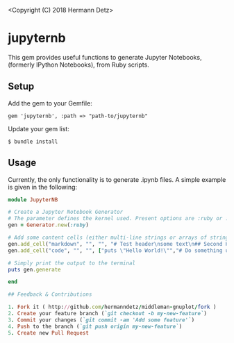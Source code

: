 <Copyright (C) 2018 Hermann Detz>

<This software may be modified and distributed under the terms>
<of the MIT license.  See the LICENSE file for details.>

# jupyternb

This gem provides useful functions to generate Jupyter Notebooks,
(formerly IPython Notebooks), from Ruby scripts.

## Setup

Add the gem to your Gemfile:

    gem 'jupyternb', :path => "path-to/jupyternb"

Update your gem list:

    $ bundle install

## Usage

Currently, the only functionality is to generate .ipynb files. 
A simple example is given in the following:

```ruby
module JupyterNB

# Create a Jupyter Notebook Generator
# The parameter defines the kernel used. Present options are :ruby or :python3.
gen = Generator.new(:ruby)

# Add some content cells (either multi-line strings or arrays of strings)
gen.add_cell("markdown", "", "", "# Test header\nsome text\n## Second Header\nmore text")
gen.add_cell("code", "", "", ["puts \"Hello World!\"","# Do something useful here"])

# Simply print the output to the terminal
puts gen.generate

end

## Feedback & Contributions

1. Fork it ( http://github.com/hermanndetz/middleman-gnuplot/fork )
2. Create your feature branch (`git checkout -b my-new-feature`)
3. Commit your changes (`git commit -am 'Add some feature'`)
4. Push to the branch (`git push origin my-new-feature`)
5. Create new Pull Request

